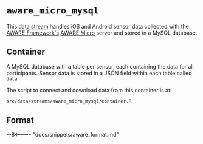 # `aware_micro_mysql`

This [data stream](../../datastreams/data-streams-introduction) handles iOS and Android sensor data collected with the [AWARE Framework's](https://awareframework.com/) [AWARE Micro](https://github.com/denzilferreira/aware-micro) server and stored in a MySQL database.

## Container
A MySQL database with a table per sensor, each containing the data for all participants. Sensor data is stored in a JSON field within each table called `data`

The script to connect and download data from this container is at:
```bash
src/data/streams/aware_micro_mysql/container.R
```

## Format

--8<---- "docs/snippets/aware_format.md"